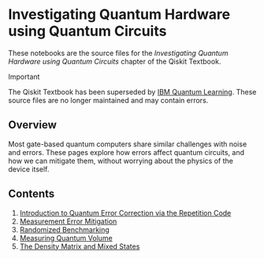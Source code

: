 # Investigating Quantum Hardware using Quantum Circuits

These notebooks are the source files for the _Investigating Quantum Hardware
using Quantum Circuits_ chapter of the Qiskit Textbook.

> [!IMPORTANT]
> The Qiskit Textbook has been superseded by [IBM Quantum
> Learning](https://learning.quantum-computing.ibm.com). These source files are
> no longer maintained and may contain errors.

## Overview

Most gate-based quantum computers share similar challenges with noise and
errors. These pages explore how errors affect quantum circuits, and how we can
mitigate them, without worrying about the physics of the device itself.

## Contents

1. [Introduction to Quantum Error Correction via the Repetition Code](./error-correction-repetition-code.ipynb)
2. [Measurement Error Mitigation](./measurement-error-mitigation.ipynb)
3. [Randomized Benchmarking](./randomized-benchmarking.ipynb)
4. [Measuring Quantum Volume](./measuring-quantum-volume.ipynb)
5. [The Density Matrix and Mixed States](./density-matrix.ipynb)
